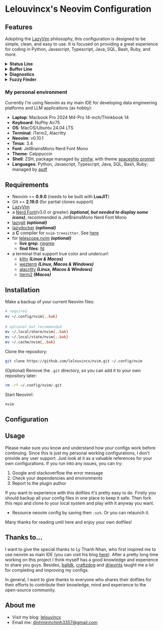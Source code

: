 # Lelouvincx's Neovim Configuration

## Features

Adopting the [LazyVim](https://www.lazyvim.org/) philosophy, this configuration is designed to be simple, clean, and easy to use. It is focused on providing a great experience for coding in Python, Javascript, Typescript, Java, SQL, Bash, Ruby, and more.

<details>
  <summary><b>Status Line</b></summary>
  <div>Parts include git status, diagnostics, current buffer path, class, function working on, copilot status, cursor position.</div>
<img src="./_media/statusline.png"/>
</details>

<details>
  <summary><b>Buffer Line</b></summary>
  <div>Shows buffer list, diagnostics.</div>
<img src="./_media/bufferline.png"/>
</details>

<details>
  <summary><b>Diagnostics</b></summary>
<img src="./_media/diagnostics.png"/>
</details>

<details>
  <summary><b>Fuzzy Finder</b></summary>
<img src="./_media/fzf_findfile.mp4"/>
</details>

### My personal environment

Currently I'm using Neovim as my main IDE for developing data engineering platforms and LLM applications (as hobby):

- **Laptop**: Macbook Pro 2024 M4-Pro 14-inch/Thinkbook 14
- **Keyboard**: NuPhy Air75
- **OS**: MacOS/Ubuntu 24.04 LTS
- **Terminal**: iTerm2, Alacritty
- **Neovim**: v0.10.1
- **Tmux**: 3.4
- **Font**: JetBrainsMono Nerd Font Mono
- **Theme**: Catppuccin
- **Shell**: ZSH, package managed by [zimfw](https://github.com/zimfw/zimfw), with theme [spaceship prompt](https://github.com/spaceship-prompt/spaceship-prompt)
- **Languages**: Python, Javascript, Typescript, Java, SQL, Bash, Ruby; managed by [asdf](https://asdf-vm.com/)

## Requirements

- Neovim >= **0.9.0** (needs to be built with **LuaJIT**)
- Git >= **2.19.0** (for partial clones support)
- [LazyVim](https://www.lazyvim.org/)
- a [Nerd Font](https://www.nerdfonts.com/)(v3.0 or greater) **_(optional, but needed to display some icons)_**, recommended is JetBrainsMono Nerd Font Mono
- [lazygit](https://github.com/jesseduffield/lazygit) **_(optional)_**
- [lazydocker](https://github.com/jesseduffield/lazydocker) **_(optional)_**
- a **C** compiler for `nvim-treesitter`. See [here](https://github.com/nvim-treesitter/nvim-treesitter#requirements)
- for [telescope.nvim](https://github.com/nvim-telescope/telescope.nvim) **_(optional)_**
  - **live grep**: [ripgrep](https://github.com/BurntSushi/ripgrep)
  - **find files**: [fd](https://github.com/sharkdp/fd)
- a terminal that support true color and _undercurl_:
  - [kitty](https://github.com/kovidgoyal/kitty) **_(Linux & Macos)_**
  - [wezterm](https://github.com/wez/wezterm) **_(Linux, Macos & Windows)_**
  - [alacritty](https://github.com/alacritty/alacritty) **_(Linux, Macos & Windows)_**
  - [iterm2](https://iterm2.com/) **_(Macos)_**

## Installation

Make a backup of your current Neovim files:

```bash
# required
mv ~/.config/nvim{,.bak}

# optional but recommended
mv ~/.local/share/nvim{,.bak}
mv ~/.local/state/nvim{,.bak}
mv ~/.cache/nvim{,.bak}
```

Clone the repository:

```bash
git clone https://github.com/lelouvincx/nvim.git ~/.config/nvim
```

(Optional) Remove the `.git` directory, so you can add it to your own repository later:

```bash
rm -rf ~/.config/nvim/.git
```

Start Neovim!:

```bash
nvim
```

## Configuration

## Usage

Please make sure you know and understand how your configs work before continuing. Since this is just my personal working configurations, I don't provide any user support. Just look at it as a valuable references for your own configurations. If you run into any issues, you can try:

1. Google and stackoverflow the error message
2. Check your dependencies and environments
3. Report to the plugin author

If you want to experience with this dotfiles it's pretty easy to do. Firstly you should backup all your config files in one place to keep it safe. Then fork this repo and clone to your local system and play with it anyway you want.

- Resource neovim config by saving then `:so%`. Or you can relaunch it.

Many thanks for reading until here and enjoy your own dotfiles!

## Thanks to...

I want to give the special thanks to Ly Thanh Nhan, who first inspired me to use neovim as main IDE (you can visit his blog [here](https://nextlint.com/@lythanhnhan27294)). After a pretty long time working on this project I think myself has a good knowledge and experience to share you guys. Besides, [balldk](https://github.com/balldk), [craftzdog](https://github.com/craftzdog/dotfiles-public) and [drievints](https://github.com/driesvints/dotfiles) taught me a lot for completing and improving my configs.

In general, I want to give thanks to everyone who shares their dotfiles for their efforts to contribute their knowledge, mind and experience to the open-source community.

## About me

- Visit my blog: [lelouvincx](https://lelouvincx.github.io)
- Email me: [dinhminhchinh3357@gmail.com](mailto:dinhminhchinh3357@gmail.com)
